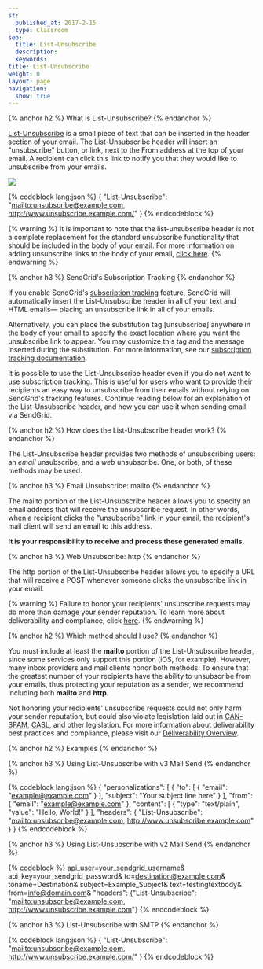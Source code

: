 ```yaml
---
st:
  published_at: 2017-2-15
  type: Classroom
seo:
  title: List-Unsubscribe
  description:
  keywords:
title: List-Unsubscribe
weight: 0
layout: page
navigation:
  show: true
---
```


{% anchor h2 %}
What is List-Unsubscribe?
{% endanchor %}

[List-Unsubscribe](http://www.list-unsubscribe.com/) is a small piece of text that can be inserted in the header section of your email. The List-Unsubscribe header will insert an "unsubscribe" button, or link, next to the From address at the top of your email. A recipient can click this link to notify you that they would like to unsubscribe from your emails.

![]({{root_url}}/images/list_unsubscribe_1.png)

{% codeblock lang:json %}
{
"List-Unsubscribe": "<mailto:unsubscribe@example.com>, <http://www.unsubscribe.example.com/>"
}
{% endcodeblock %}

{% warning %}
It is important to note that the list-unsubscribe header is not a complete replacement for the standard unsubscribe functionality that should be included in the body of your email. For more information on adding unsubscribe links to the body of your email, [click here]({{root_url}}/User_Guide/Suppressions/advanced_suppression_manager.html).
{% endwarning %}

{% anchor h3 %}
SendGrid's Subscription Tracking
{% endanchor %}

If you enable SendGrid's [subscription tracking](https://app.sendgrid.com/settings/tracking) feature, SendGrid will automatically insert the List-Unsubscribe header in all of your text and HTML emails— placing an unsubscribe link in all of your emails.

Alternatively, you can place the substitution tag [unsubscribe] anywhere in the body of your email to specify the exact location where you want the unsubscribe link to appear. You may customize this tag and the message inserted during the substitution. For more information, see our [subscription tracking documentation]({{root_url}}/User_Guide/Settings/tracking.html#-Subscription-Tracking).

It is possible to use the List-Unsubscribe header even if you do not want to use subscription tracking. This is useful for users who want to provide their recipients an easy way to unsubscribe from their emails without relying on SendGrid's tracking features. Continue reading below for an explanation of the List-Unsubscribe header, and how you can use it when sending email via SendGrid.

{% anchor h2 %}
How does the List-Unsubscribe header work?
{% endanchor %}

The List-Unsubscribe header provides two methods of unsubscribing users: an _email_ unsubscribe, and a _web_ unsubscribe. One, or both, of these methods may be used.

{% anchor h3 %}
Email Unsubscribe: mailto
{% endanchor %}

The mailto portion of the List-Unsubscribe header allows you to specify an email address that will receive the unsubscribe request. In other words, when a recipient clicks the "unsubscribe" link in your email, the recipient's mail client will send an email to this address.

**It is your responsibility to receive and process these generated emails.**

{% anchor h3 %}
Web Unsubscribe: http
{% endanchor %}

The http portion of the List-Unsubscribe header allows you to specify a URL that will receive a POST whenever someone clicks the unsubscribe link in your email.

{% warning %}
Failure to honor your recipients' unsubscribe requests may do more than damage your sender reputation. To learn more about deliverability and compliance, click [here]({{root_url}}/Classroom/Deliver/index.html#-Compliance).
{% endwarning %}

{% anchor h2 %}
Which method should I use?
{% endanchor %}

You must include at least the **mailto** portion of the List-Unsubscribe header, since some services only support this portion (iOS, for example). However, many inbox providers and mail clients honor both methods. To ensure that the greatest number of your recipients have the ability to unsubscribe from your emails, thus protecting your reputation as a sender, we recommend including both **mailto** and **http**.

Not honoring your recipients' unsubscribe requests could not only harm your sender reputation, but could also violate legislation laid out in [CAN-SPAM]({{root_url}}/Glossary/can_spam.html), [CASL](https://sendgrid.com/blog/canadian-anti-spam-law-need-know/), and other legislation. For more information about deliverability best practices and compliance, please visit our [Deliverability Overview]({{root_url}}/Classroom/Deliver/index.html#-Best-Practices).

{% anchor h2 %}
Examples
{% endanchor %}

{% anchor h3 %}
Using List-Unsubscribe with v3 Mail Send
{% endanchor %}

{% codeblock lang:json %}
{
  "personalizations": [
    {
      "to": [
        {
          "email": "example@example.com"
        }
      ],
      "subject": "Your subject line here"
    }
  ],
  "from": {
    "email": "example@example.com"
  },
  "content": [
    {
      "type": "text/plain",
      "value": "Hello, World!"
    }
  ],
  "headers": {
    "List-Unsubscribe": "<mailto:unsubscribe@example.com>,
    <http://www.unsubscribe.example.com>"
  }
}
{% endcodeblock %}

{% anchor h3 %}
Using List-Unsubscribe with v2 Mail Send
{% endanchor %}

{% codeblock %}
api_user=your_sendgrid_username&
api_key=your_sendgrid_password&
to=destination@example.com&
toname=Destination&
subject=Example_Subject&
text=testingtextbody&
from=info@domain.com&
"headers": {"List-Unsubscribe": "<mailto:unsubscribe@example.com>, <http://www.unsubscribe.example.com>"}
{% endcodeblock %}

{% anchor h3 %}
List-Unsubscribe with SMTP
{% endanchor %}

{% codeblock lang:json %}
{
  "List-Unsubscribe": "<mailto:unsubscribe@example.com>, <http://www.unsubscribe.example.com/>"
}
{% endcodeblock %}
